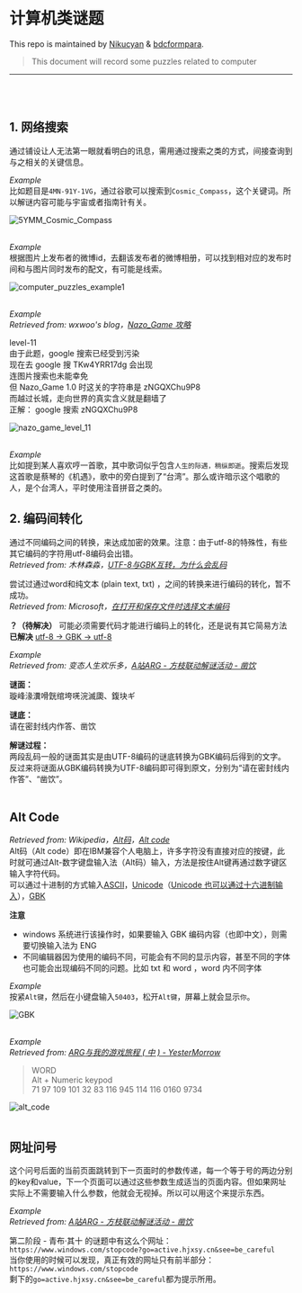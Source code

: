 # 计算机类谜题

This repo is maintained by [Nikucyan](https://github.com/Nikucyan) & [bdcformpara](https://github.com/bdcformpara).
  
> This document will record some puzzles related to computer
---
</br></br>


## 1. 网络搜索
通过铺设让人无法第一眼就看明白的讯息，需用通过搜索之类的方式，间接查询到与之相关的关键信息。

*Example*</br>
比如题目是`4MN-91Y-1VG`，通过谷歌可以搜索到`Cosmic_Compass`，这个关键词。所以解谜内容可能与宇宙或者指南针有关。 </br>

![5YMM_Cosmic_Compass](https://cdn.jsdelivr.net/gh/Nikucyan/ARG/Images/5YMM_Cosmic_Compass.png)
</br></br>

*Example*</br>
根据图片上发布者的微博id，去翻该发布者的微博相册，可以找到相对应的发布时间和与图片同时发布的配文，有可能是线索。 </br>

![computer_puzzles_example1](https://cdn.jsdelivr.net/gh/Nikucyan/ARG/Images/computer_puzzles_example1.jpg)
</br></br>

*Example*</br>
*Retrieved from: wxwoo's blog，[Nazo_Game 攻略](https://wxwoo.blog.luogu.org/nazo-game-guide)* </br>

level-11 </br>
由于此题，google 搜索已经受到污染 </br>
现在去 google 搜 TKw4YRR17dg 会出现 </br>
连图片搜索也未能幸免 </br>
但 Nazo_Game 1.0 时这关的字符串是 zNGQXChu9P8 </br>
而越过长城，走向世界的真实含义就是翻墙了 </br>
正解： google 搜索 zNGQXChu9P8 </br>

![nazo_game_level_11](https://cdn.jsdelivr.net/gh/Nikucyan/ARG/Images/nazo_game_level_11.png)
</br></br>

*Example*</br>
比如提到某人喜欢哼一首歌，其中歌词似乎包含`人生的际遇，稍纵即逝`。搜索后发现这首歌是蔡琴的《机遇》，歌中的旁白提到了“台湾”。那么或许暗示这个唱歌的人，是个台湾人，平时使用注音拼音之类的。


## 2. 编码间转化
通过不同编码之间的转换，来达成加密的效果。注意：由于utf-8的特殊性，有些其它编码的字符用utf-8编码会出错。 </br>
*Retrieved from: 木林森淼，[UTF-8与GBK互转，为什么会乱码](https://blog.csdn.net/yangfengjueqi/article/details/79486162)* </br>

尝试过通过word和纯文本 (plain text, txt) ，之间的转换来进行编码的转化，暂不成功。</br>
*Retrieved from: Microsoft，[在打开和保存文件时选择文本编码](https://support.microsoft.com/zh-cn/office/%E5%9C%A8%E6%89%93%E5%BC%80%E5%92%8C%E4%BF%9D%E5%AD%98%E6%96%87%E4%BB%B6%E6%97%B6%E9%80%89%E6%8B%A9%E6%96%87%E6%9C%AC%E7%BC%96%E7%A0%81-60d59c21-88b5-4006-831c-d536d42fd861)* 

**？（待解决）** 可能必须需要代码才能进行编码上的转化，还是说有其它简易方法 </br>
**已解决** [utf-8 → GBK → utf-8](https://tool.chinaz.com/tools/urlencode.aspx)

*Example*</br>
*Retrieved from: 变态人生欢乐多，[A站ARG - 方枝联动解谜活动 - 凿饮](https://www.acfun.cn/a/ac21015884?)* </br>

**谜面：** </br>
璇峰湪瀵嗗皝绾垮唴浣滅瓟、鍑块ギ

**谜底：** </br>
请在密封线内作答、凿饮

**解谜过程：** </br>
两段乱码一般的谜面其实是由UTF-8编码的谜底转换为GBK编码后得到的文字。反过来将谜面从GBK编码转换为UTF-8编码即可得到原文，分别为“请在密封线内作答”、“凿饮”。
</br></br>


## Alt Code
*Retrieved from: Wikipedia，[Alt码](https://zh.wikipedia.org/wiki/Alt%E7%A0%81)，[Alt code](https://en.wikipedia.org/wiki/Alt_code)* </br>
Alt码（Alt code）即在IBM兼容个人电脑上，许多字符没有直接对应的按键，此时就可通过Alt-数字键盘输入法（Alt码）输入，方法是按住Alt键再通过数字键区输入字符代码。 </br>
可以通过十进制的方式输入[ASCII](https://zh.wikipedia.org/wiki/ASCII)，[Unicode](https://zh.wikipedia.org/wiki/Unicode%E5%AD%97%E7%AC%A6%E5%88%97%E8%A1%A8)（[Unicode 也可以通过十六进制输入](https://zh.wikipedia.org/wiki/Unicode%E8%BE%93%E5%85%A5%E6%B3%95)），[GBK](https://www.qqxiuzi.cn/bianma/zifuji.php)

**注意**
- windows 系统进行该操作时，如果要输入 GBK 编码内容（也即中文），则需要切换输入法为 ENG
- 不同编辑器因为使用的编码不同，可能会有不同的显示内容，甚至不同的字体也可能会出现编码不同的问题。比如 txt 和 word ，word 内不同字体

*Example* </br>
按紧`Alt键`，然后在小键盘输入`50403`，松开`Alt键`，屏幕上就会显示`你`。

![GBK](https://cdn.jsdelivr.net/gh/Nikucyan/ARG/Images/GBK.png)
</br></br>

*Example* </br>
*Retrieved from: [ARG与我的游戏旅程 ( 中 ) - YesterMorrow](https://mp.weixin.qq.com/s/d4PPhiBVGXUSqctij_c77g)* </br>

> WORD </br>
> Alt + Numeric keypod </br>
> 71 97 109 101 32 83 116 945 114 116 0160 9734

![alt_code](https://cdn.jsdelivr.net/gh/Nikucyan/ARG/Images/alt_code.png)
</br></br>

## 网址问号
这个问号后面的当前页面跳转到下一页面时的参数传递，每一个等于号的两边分别的key和value，下一个页面可以通过这些参数生成适当的页面内容。但如果网址实际上不需要输入什么参数，他就会无视掉。所以可以用这个来提示东西。

*Example* </br>
*Retrieved from: [A站ARG - 方枝联动解谜活动 - 凿饮](https://www.acfun.cn/a/ac21015884)* </br>

第二阶段 - 青布·其十 的谜题中有这么个网址：</br>
`https://www.windows.com/stopcode?go=active.hjxsy.cn&see=be_careful`</br>
当你使用的时候可以发现，真正有效的网址只有前半部分：</br>
`https://www.windows.com/stopcode`</br>
剩下的`go=active.hjxsy.cn&see=be_careful`都为提示所用。
